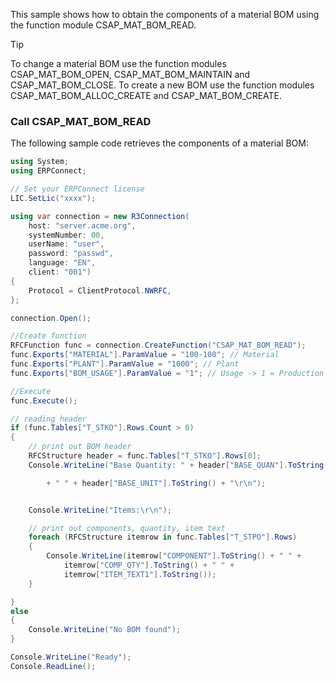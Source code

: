 This sample shows how to obtain the components of a material BOM using the function module CSAP_MAT_BOM_READ.

Tip

To change a material BOM use the function modules CSAP_MAT_BOM_OPEN, CSAP_MAT_BOM_MAINTAIN and CSAP_MAT_BOM_CLOSE. To create a new BOM use the function modules CSAP_MAT_BOM_ALLOC_CREATE and CSAP_MAT_BOM_CREATE.

### Call CSAP_MAT_BOM_READ

The following sample code retrieves the components of a material BOM:

```csharp
using System;
using ERPConnect;

// Set your ERPConnect license
LIC.SetLic("xxxx");

using var connection = new R3Connection(
    host: "server.acme.org",
    systemNumber: 00,
    userName: "user",
    password: "passwd",
    language: "EN",
    client: "001")
{
    Protocol = ClientProtocol.NWRFC,
};

connection.Open();

//Create function
RFCFunction func = connection.CreateFunction("CSAP_MAT_BOM_READ");
func.Exports["MATERIAL"].ParamValue = "100-100"; // Material
func.Exports["PLANT"].ParamValue = "1000"; // Plant
func.Exports["BOM_USAGE"].ParamValue = "1"; // Usage -> 1 = Production

//Execute
func.Execute();

// reading header
if (func.Tables["T_STKO"].Rows.Count > 0)
{
    // print out BOM header
    RFCStructure header = func.Tables["T_STKO"].Rows[0];
    Console.WriteLine("Base Quantity: " + header["BASE_QUAN"].ToString()

        + " " + header["BASE_UNIT"].ToString() + "\r\n");


    Console.WriteLine("Items:\r\n");

    // print out components, quantity, item text
    foreach (RFCStructure itemrow in func.Tables["T_STPO"].Rows)
    {
        Console.WriteLine(itemrow["COMPONENT"].ToString() + " " +
            itemrow["COMP_QTY"].ToString() + " " +
            itemrow["ITEM_TEXT1"].ToString());
    }

}
else
{
    Console.WriteLine("No BOM found");
}

Console.WriteLine("Ready");
Console.ReadLine();

```
